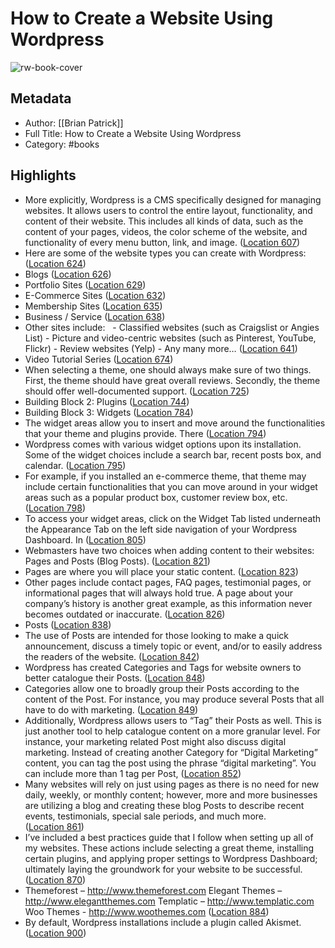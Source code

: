 # How to Create a Website Using Wordpress

![rw-book-cover](https://images-na.ssl-images-amazon.com/images/I/51DeA%2B5tNhL._SL200_.jpg)

## Metadata
- Author: [[Brian Patrick]]
- Full Title: How to Create a Website Using Wordpress
- Category: #books

## Highlights
- More explicitly, Wordpress is a CMS specifically designed for managing websites. It allows users to control the entire layout, functionality, and content of their website. This includes all kinds of data, such as the content of your pages, videos, the color scheme of the website, and functionality of every menu button, link, and image. ([Location 607](https://readwise.io/to_kindle?action=open&asin=B00C77U612&location=607))
- Here are some of the website types you can create with Wordpress: ([Location 624](https://readwise.io/to_kindle?action=open&asin=B00C77U612&location=624))
- Blogs ([Location 626](https://readwise.io/to_kindle?action=open&asin=B00C77U612&location=626))
- Portfolio Sites ([Location 629](https://readwise.io/to_kindle?action=open&asin=B00C77U612&location=629))
- E-Commerce Sites ([Location 632](https://readwise.io/to_kindle?action=open&asin=B00C77U612&location=632))
- Membership Sites ([Location 635](https://readwise.io/to_kindle?action=open&asin=B00C77U612&location=635))
- Business / Service ([Location 638](https://readwise.io/to_kindle?action=open&asin=B00C77U612&location=638))
- Other sites include:   - Classified websites (such as Craigslist or Angies List) - Picture and video-centric websites (such as Pinterest, YouTube, Flickr) - Review websites (Yelp) - Any many more… ([Location 641](https://readwise.io/to_kindle?action=open&asin=B00C77U612&location=641))
- Video Tutorial Series ([Location 674](https://readwise.io/to_kindle?action=open&asin=B00C77U612&location=674))
- When selecting a theme, one should always make sure of two things. First, the theme should have great overall reviews. Secondly, the theme should offer well-documented support. ([Location 725](https://readwise.io/to_kindle?action=open&asin=B00C77U612&location=725))
- Building Block 2: Plugins ([Location 744](https://readwise.io/to_kindle?action=open&asin=B00C77U612&location=744))
- Building Block 3: Widgets ([Location 784](https://readwise.io/to_kindle?action=open&asin=B00C77U612&location=784))
- The widget areas allow you to insert and move around the functionalities that your theme and plugins provide. There ([Location 794](https://readwise.io/to_kindle?action=open&asin=B00C77U612&location=794))
- Wordpress comes with various widget options upon its installation. Some of the widget choices include a search bar, recent posts box, and calendar. ([Location 795](https://readwise.io/to_kindle?action=open&asin=B00C77U612&location=795))
- For example, if you installed an e-commerce theme, that theme may include certain functionalities that you can move around in your widget areas such as a popular product box, customer review box, etc. ([Location 798](https://readwise.io/to_kindle?action=open&asin=B00C77U612&location=798))
- To access your widget areas, click on the Widget Tab listed underneath the Appearance Tab on the left side navigation of your Wordpress Dashboard. In ([Location 805](https://readwise.io/to_kindle?action=open&asin=B00C77U612&location=805))
- Webmasters have two choices when adding content to their websites: Pages and Posts (Blog Posts). ([Location 821](https://readwise.io/to_kindle?action=open&asin=B00C77U612&location=821))
- Pages are where you will place your static content. ([Location 823](https://readwise.io/to_kindle?action=open&asin=B00C77U612&location=823))
- Other pages include contact pages, FAQ pages, testimonial pages, or informational pages that will always hold true. A page about your company’s history is another great example, as this information never becomes outdated or inaccurate. ([Location 826](https://readwise.io/to_kindle?action=open&asin=B00C77U612&location=826))
- Posts ([Location 838](https://readwise.io/to_kindle?action=open&asin=B00C77U612&location=838))
- The use of Posts are intended for those looking to make a quick announcement, discuss a timely topic or event, and/or to easily address the readers of the website. ([Location 842](https://readwise.io/to_kindle?action=open&asin=B00C77U612&location=842))
- Wordpress has created Categories and Tags for website owners to better catalogue their Posts. ([Location 848](https://readwise.io/to_kindle?action=open&asin=B00C77U612&location=848))
- Categories allow one to broadly group their Posts according to the content of the Post. For instance, you may produce several Posts that all have to do with marketing. ([Location 849](https://readwise.io/to_kindle?action=open&asin=B00C77U612&location=849))
- Additionally, Wordpress allows users to “Tag” their Posts as well. This is just another tool to help catalogue content on a more granular level. For instance, your marketing related Post might also discuss digital marketing. Instead of creating another Category for “Digital Marketing” content, you can tag the post using the phrase “digital marketing”. You can include more than 1 tag per Post, ([Location 852](https://readwise.io/to_kindle?action=open&asin=B00C77U612&location=852))
- Many websites will rely on just using pages as there is no need for new daily, weekly, or monthly content; however, more and more businesses are utilizing a blog and creating these blog Posts to describe recent events, testimonials, special sale periods, and much more. ([Location 861](https://readwise.io/to_kindle?action=open&asin=B00C77U612&location=861))
- I’ve included a best practices guide that I follow when setting up all of my websites. These actions include selecting a great theme, installing certain plugins, and applying proper settings to Wordpress Dashboard; ultimately laying the groundwork for your website to be successful. ([Location 870](https://readwise.io/to_kindle?action=open&asin=B00C77U612&location=870))
- Themeforest – http://www.themeforest.com Elegant Themes – http://www.elegantthemes.com Templatic – http://www.templatic.com Woo Themes - http://www.woothemes.com ([Location 884](https://readwise.io/to_kindle?action=open&asin=B00C77U612&location=884))
- By default, Wordpress installations include a plugin called Akismet. ([Location 900](https://readwise.io/to_kindle?action=open&asin=B00C77U612&location=900))
